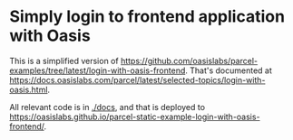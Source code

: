 # Simply login to frontend application with Oasis

This is a simplified version of https://github.com/oasislabs/parcel-examples/tree/latest/login-with-oasis-frontend. That's documented at https://docs.oasislabs.com/parcel/latest/selected-topics/login-with-oasis.html.

All relevant code is in [./docs](./docs), and that is deployed to https://oasislabs.github.io/parcel-static-example-login-with-oasis-frontend/.

